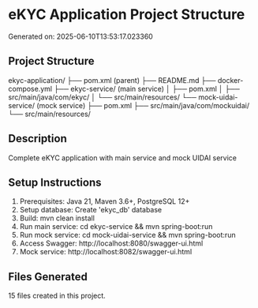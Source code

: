 # eKYC Application Project Structure

Generated on: 2025-06-10T13:53:17.023360

## Project Structure

ekyc-application/
├── pom.xml (parent)
├── README.md
├── docker-compose.yml
├── ekyc-service/ (main service)
│   ├── pom.xml
│   ├── src/main/java/com/ekyc/
│   └── src/main/resources/
└── mock-uidai-service/ (mock service)
    ├── pom.xml
    ├── src/main/java/com/mockuidai/
    └── src/main/resources/


## Description
Complete eKYC application with main service and mock UIDAI service

## Setup Instructions

1. Prerequisites: Java 21, Maven 3.6+, PostgreSQL 12+
2. Setup database: Create 'ekyc_db' database
3. Build: mvn clean install
4. Run main service: cd ekyc-service && mvn spring-boot:run
5. Run mock service: cd mock-uidai-service && mvn spring-boot:run
6. Access Swagger: http://localhost:8080/swagger-ui.html
7. Mock service: http://localhost:8082/swagger-ui.html


## Files Generated
15 files created in this project.
